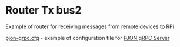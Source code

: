 # Router Tx bus2

Example of router for receiving messages from remote devices to RPi

[pjon-grpc.cfg](pjon-grpc.cfg) - example of configuration file for [PJON gRPC Server](../../../../server)
